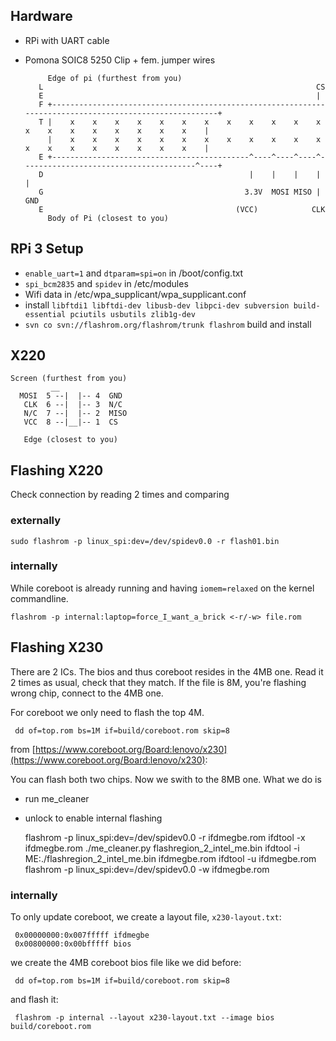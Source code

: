 
## Hardware
* RPi with UART cable
* Pomona SOIC8 5250 Clip + fem. jumper wires

		   Edge of pi (furthest from you)
		 L                                                             CS
		 E                                                             |
		 F +--------------------------------------------------------------------------------------------------------+
		 T |    x    x    x    x    x    x    x    x    x    x    x    x    x    x    x    x    x    x    x    x    |
		   |    x    x    x    x    x    x    x    x    x    x    x    x    x    x    x    x    x    x    x    x    |
		 E +--------------------------------------------^----^----^----^---------------------------------------^----+
		 D                                              |    |    |    |                                       |
		 G                                             3.3V  MOSI MISO |                                      GND
		 E                                           (VCC)            CLK
		   Body of Pi (closest to you)

## RPi 3 Setup
* `enable_uart=1` and `dtparam=spi=on` in /boot/config.txt
* `spi_bcm2835` and `spidev` in /etc/modules
* Wifi data in /etc/wpa_supplicant/wpa_supplicant.conf
* install `libftdi1 libftdi-dev libusb-dev libpci-dev subversion build-essential pciutils usbutils zlib1g-dev`
* `svn co svn://flashrom.org/flashrom/trunk flashrom` build and install

## X220
	Screen (furthest from you)
		     __
	  MOSI  5 --|  |-- 4  GND
	   CLK  6 --|  |-- 3  N/C
	   N/C  7 --|  |-- 2  MISO
	   VCC  8 --|__|-- 1  CS

	   Edge (closest to you)

## Flashing X220
Check connection by reading 2 times and comparing

### externally
`sudo flashrom -p linux_spi:dev=/dev/spidev0.0 -r flash01.bin`

### internally
While coreboot is already running and having `iomem=relaxed` on the kernel commandline.

`flashrom -p internal:laptop=force_I_want_a_brick <-r/-w> file.rom`


## Flashing X230
There are 2 ICs. The bios and thus coreboot resides in the 4MB one.
Read it 2 times as usual, check that they match. If the file is 8M,
you're flashing wrong chip, connect to the 4MB one.

For coreboot we only need to flash the top 4M.

     dd of=top.rom bs=1M if=build/coreboot.rom skip=8

from [https://www.coreboot.org/Board:lenovo/x230](https://www.coreboot.org/Board:lenovo/x230):


You can flash both two chips. Now we swith to the 8MB one. What we do is
* run me_cleaner
* unlock to enable internal flashing

     flashrom -p linux_spi:dev=/dev/spidev0.0 -r ifdmegbe.rom
     ifdtool -x ifdmegbe.rom
     ./me_cleaner.py flashregion_2_intel_me.bin
     ifdtool -i ME:./flashregion_2_intel_me.bin ifdmegbe.rom
     ifdtool -u ifdmegbe.rom
     flashrom -p linux_spi:dev=/dev/spidev0.0 -w ifdmegbe.rom

### internally
To only update coreboot, we create a layout file, `x230-layout.txt`:

     0x00000000:0x007fffff ifdmegbe
     0x00800000:0x00bfffff bios

we create the 4MB coreboot bios file like we did before:

     dd of=top.rom bs=1M if=build/coreboot.rom skip=8

and flash it:

     flashrom -p internal --layout x230-layout.txt --image bios build/coreboot.rom

